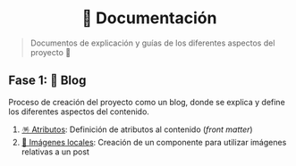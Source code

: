 <h1 align='center'>📒 Documentación</h1>

> Documentos de explicación y guías de los diferentes aspectos del proyecto 🧰

## Fase 1: 📰 Blog

Proceso de creación del proyecto como un blog, donde se
explica y define los diferentes aspectos del contenido.

1. [🪅 Atributos](./blog/1_Atributos.md): Definición de atributos al contenido (_front matter_)
2. [🎴 Imágenes locales](./blog/2_Imagenes_locales.md): Creación de un componente para utilizar imágenes relativas a un post
